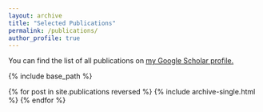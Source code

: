 ```yaml
---
layout: archive
title: "Selected Publications"
permalink: /publications/
author_profile: true
---
```


<!-- {% if author.googlescholar %} -->
  You can find the list of all publications on <u><a href="{{author.googlescholar}}">my Google Scholar profile</a>.</u>
<!-- {% endif %} -->

{% include base_path %}

{% for post in site.publications reversed %}
  {% include archive-single.html %}
{% endfor %}
